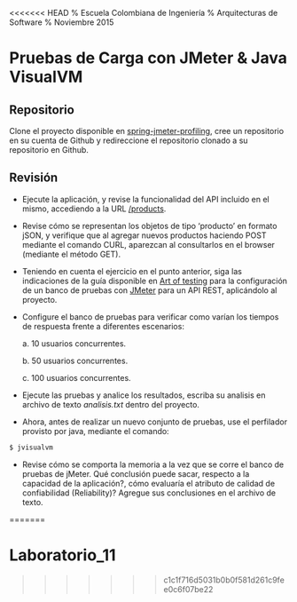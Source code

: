 <<<<<<< HEAD
% Escuela Colombiana de Ingeniería
% Arquitecturas de Software
% Noviembre 2015

Pruebas de Carga con JMeter & Java VisualVM
===========================================

Repositorio
-----------

Clone el proyecto disponible en
[spring-jmeter-profiling](https://github.com/), cree un repositorio en
su cuenta de Github y redireccione el repositorio clonado a su
repositorio en Github. 

Revisión
--------

* Ejecute la aplicación, y revise la funcionalidad del API incluido en
  el mismo, accediendo a la URL
  [/products](http://localhost:8080/products).

* Revise cómo se representan los objetos de tipo ‘producto’ en formato
  jSON, y verifique que al agregar nuevos productos haciendo POST
  mediante el comando CURL, aparezcan al consultarlos en el browser
  (mediante el método GET).

* Teniendo en cuenta el ejercicio en el punto anterior, siga las
  indicaciones de la guía disponible en [Art of testing][ArtOfTesting]
  para la configuración de un banco de pruebas con [JMeter][JMeter]
  para un API REST, aplicándolo al proyecto.

*  Configure el banco de pruebas para verificar como varían los tiempos
   de respuesta frente a diferentes escenarios:

     a. 10 usuarios concurrentes.

     b. 50 usuarios concurrentes.

     c. 100 usuarios concurrentes.

* Ejecute las pruebas y analice los resultados, escriba su analisis en
  archivo de texto *analisis.txt* dentro del proyecto.

* Ahora, antes de realizar un nuevo conjunto de pruebas, use el
  perfilador provisto por java, mediante el comando:
```bash
$ jvisualvm
```

* Revise cómo se comporta la memoria a la vez que se corre el banco de
  pruebas de jMeter.  Qué conclusión puede sacar, respecto a la
  capacidad de la aplicación?, cómo evaluaría el atributo de calidad
  de confiabilidad (Reliability)? Agregue sus conclusiones en el
  archivo de texto.


[JMeter]: http://jmeter.apache.org/
[ArtOfTesting]: http://artoftesting.com/performanceTesting/restAPIJMeter.html
=======
# Laboratorio_11
>>>>>>> c1c1f716d5031b0b0f581d261c9fee0c6f07be22
